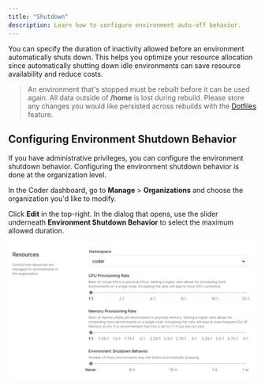 ```yaml
---
title: "Shutdown"
description: Learn how to configure environment auto-off behavior.
---
```


You can specify the duration of inactivity allowed before an environment
automatically shuts down. This helps you optimize your resource allocation since
automatically shutting down idle environments can save resource availability and
reduce costs.

> An environment that's stopped must be rebuilt before it can be used again. All
> data outside of **/home** is lost during rebuild. Please store any changes you
> would like persisted across rebuilds with the
> [Dotfiles](../../environments/personalization.md) feature.

## Configuring Environment Shutdown Behavior

If you have administrative privileges, you can configure the environment
shutdown behavior. Configuring the environment shutdown behavior is done at the
organization level.

In the Coder dashboard, go to **Manage** > **Organizations** and choose the
organization you'd like to modify.

Click **Edit** in the top-right. In the dialog that opens, use the slider
underneath **Environment Shutdown Behavior** to select the maximum allowed
duration.

![Configure shutdown behavior](../../assets/env-shutdown.png)
